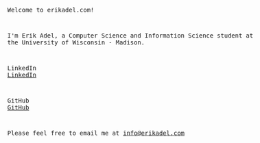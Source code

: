 <!DOCTYPE html>
<html lang="en">
<head>
  <meta charset="UTF-8" />
  <title>Welcome to erikadel.com!</title>
</head>
<body style="font-family: monospace; white-space: pre; margin: 20px;">

Welcome to erikadel.com!

I'm Erik Adel, a Computer Science and Information Science student at the University of Wisconsin - Madison.

LinkedIn <a href="https://www.linkedin.com/in/erik-adel/" target="_blank">LinkedIn</a>

GitHub   <a href="https://github.com/Melon177" target="_blank">GitHub</a>

Please feel free to email me at info@erikadel.com

</body>
</html>
